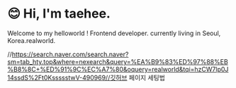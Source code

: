 # 😊 Hi, I'm taehee.






Welcome to my helloworld !
Frontend developer. currently living in Seoul, Korea.realworld.


//https://search.naver.com/search.naver?sm=tab_hty.top&where=nexearch&query=%EA%B9%83%ED%97%88%EB%B8%8C+%ED%91%9C%EC%A7%80&oquery=realworld&tqi=hzCW7lp0J14ssdS%2Ft0KssssstwV-490969//깃허브 페이지 세팅법
